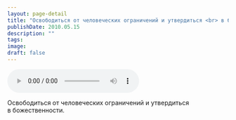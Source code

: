 ```yaml
---
layout: page-detail
title: "Освободиться от человеческих ограничений и утвердиться <br> в божественности"
publishDate: 2010.05.15
description: ""
tags:
image:
draft: false
---
```


<audio title="2010.05.15 - Освободиться от человеческих ограничений и утвердиться <br> в божественности.mp3" src="https://filer-api.advayta.org/v1.0/public/files/73884" controls=""></audio>

 Освободиться от человеческих ограничений и утвердиться   
 в божественности.  

  
